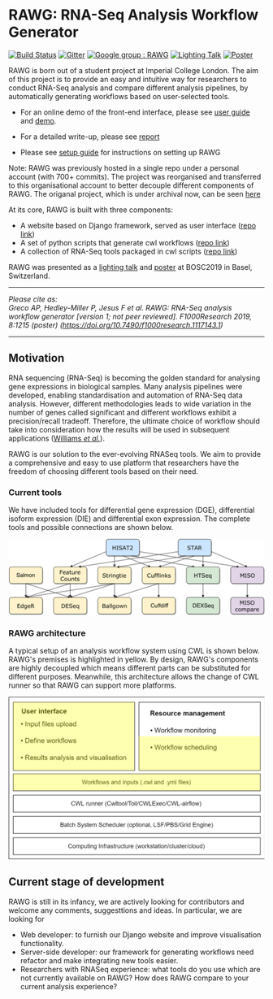 # RAWG: RNA-Seq Analysis Workflow Generator

[![Build Status](https://travis-ci.com/rawgene/cwl.svg?branch=master)](https://travis-ci.com/rawgene/cwl)
[![Gitter](https://badges.gitter.im/rawgene/rawg.svg)](https://gitter.im/rawgene/rawg?utm_source=badge&utm_medium=badge&utm_campaign=pr-badge)
[![Google group : RAWG](https://img.shields.io/badge/Google%20Group-RAWG-blue.svg)](https://groups.google.com/forum/#!forum/rawgene)
[![Lighting Talk](https://img.shields.io/badge/Talk-BOSC2019-blue.svg)](https://www.youtube.com/watch?v=kEqR0OsgKXk)
[![Poster](https://img.shields.io/badge/Poster-https://doi.org/10.7490/f1000research.1117143.1-blue.svg)](https://doi.org/10.7490/f1000research.1117143.1)

RAWG is born out of a student project at Imperial College London. The aim of this project is to provide an easy and intuitive way for researchers to conduct RNA-Seq analysis and compare different analysis pipelines, by automatically generating workflows based on user-selected tools.

- For an online demo of the front-end interface, please see [user guide](/doc/userguide.md) and [demo](http://rawg.tony.tc).

- For a detailed write-up, please see [report](https://github.com/rawgene/rawg/blob/master/doc/RNASeq_report_CC.pdf)

- Please see [setup guide](doc/setupguide.md) for instructions on setting up RAWG

Note: RAWG was previously hosted in a single repo under a personal account (with 700+ commits). The project was reorganised and transferred to this organisational account to better decouple different components of RAWG. The origanal project, which is under archival now, can be seen [here](https://github.com/tonyyzy/RNASeq/)

At its core, RAWG is built with three components:

- A website based on Django framework, served as user interface ([repo link](https://github.com/rawgene/webportal))
- A set of python scripts that generate cwl workflows ([repo link](https://github.com/rawgene/flowgen))
- A collection of RNA-Seq tools packaged in cwl scripts ([repo link](https://github.com/rawgene/cwl))

RAWG was presented as a [lighting talk](https://www.youtube.com/watch?v=kEqR0OsgKXk) and [poster](https://f1000research.com/posters/8-1215) at BOSC2019 in Basel, Switzerland.

---
_Please cite as:_  
_Greco AP, Hedley-Miller P, Jesus F et al. RAWG: RNA-Seq analysis workflow generator [version 1; not peer reviewed]. F1000Research 2019, 8:1215 (poster) (https://doi.org/10.7490/f1000research.1117143.1)_

---

## Motivation

RNA sequencing (RNA-Seq) is becoming the golden standard for analysing gene expressions in biological samples. Many analysis pipelines were developed, enabling standardisation and automation of RNA-Seq data analysis. However, different methodologies leads to wide variation in the number of genes called significant and different workflows exhibit a precision/recall tradeoff. Therefore, the ultimate choice of workflow should take into consideration how the results will be used in subsequent applications ([Williams *et al.*](https://bmcbioinformatics.biomedcentral.com/articles/10.1186/s12859-016-1457-z)).  

RAWG is our solution to the ever-evolving RNASeq tools. We aim to provide a comprehensive and easy to use platform that researchers have the freedom of choosing different tools based on their need.

### Current tools

We have included tools for differential gene expression (DGE), differential isoform expression (DIE) and differential exon expression. The complete tools and possible connections are shown below.

![tools](doc/pipelines.png)

### RAWG architecture

A typical setup of an analysis workflow system using CWL is shown below. RAWG's premises is highlighted in yellow. By design, RAWG's components are highly decoupled which means different parts can be substituted for different purposes. Meanwhile, this architecture allows the change of CWL runner so that RAWG can support more platforms.

![architecture](doc/architecture.png)

## Current stage of development

RAWG is still in its infancy, we are actively looking for contributors and welcome any comments, suggesttions and ideas. In particular, we are looking for

- Web developer: to furnish our Django website and improve visualisation functionality.
- Server-side developer: our framework for generating workflows need refactor and make integrating new tools easier.
- Researchers with RNASeq experience: what tools do you use which are not currently available on RAWG? How does RAWG compare to your current analysis experience?

